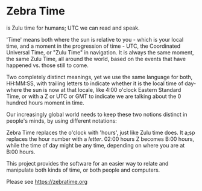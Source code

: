 # Zebra Time
is Zulu time for humans; UTC we can read and speak.

'Time' means both where the sun is relative to you - which is your 
local time, and a moment in the progression of time - UTC, the 
Coordinated Universal Time, or "Zulu Time" in navigation. It is 
always the same moment, the same Zulu Time, all around the world, 
based on the events that have happened vs. those still to come.  

Two completely distinct meanings, yet we use the same language 
for both, HH:MM:SS, with trailing letters to indicate whether it 
is the local time of day- where the sun is now at that locale, 
like 4:00 o'clock Eastern Standard Time, or with a Z or UTC or 
GMT to indicate we are talking about the 0 hundred hours moment 
in time. 

Our increasingly global world needs to keep these two notions 
distinct in people's minds, by using different notations: 

Zebra Time replaces the o'clock with 'hours', just like Zulu 
time does. It a;sp replaces the hour number with a _letter_. 
02:00 hours Z becomes B:00 hours, while the time of day might 
be any time, depending on where you are at B:00 hours. 

This project provides the software for an easier way to relate 
and manipulate both kinds of time, or both people and computers.  

Please see https://zebratime.org
